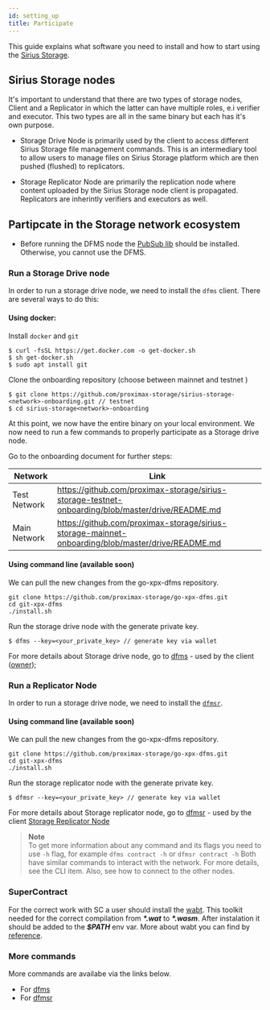 ```yaml
---
id: setting_up
title: Participate
---
```

This guide explains what software you need to install and how to start using the [Sirius Storage](what_is.md).

## Sirius Storage nodes

It's important to understand that there are two types of storage nodes, Client and a Replicator in which the latter can have multiple roles, e.i verifier and executor. This two types are all in the same binary but each has it's own purpose.

- Storage Drive Node is primarily used by the client to access different Sirius Storage file management commands. This is an intermediary tool to allow users to manage files on Sirius Storage platform which are then pushed (flushed) to replicators.

- Storage Replicator Node are primarily the replication node where content uploaded by the Sirius Storage node client is propagated. Replicators are inherintly verifiers and executors as well.

## Partipcate in the Storage network ecosystem

- Before running the DFMS node the [PubSub lib](https://crypto.stanford.edu/pbc/howto.html) should be installed. Otherwise, you cannot use the DFMS.

### Run a Storage Drive node
In order to run a storage drive node, we need to install the `dfms` client. There are several ways to do this:

#### Using docker:

Install `docker` and `git`
```
$ curl -fsSL https://get.docker.com -o get-docker.sh
$ sh get-docker.sh
$ sudo apt install git
```

Clone the onboarding repository (choose between mainnet and testnet <network> )
```
$ git clone https://github.com/proximax-storage/sirius-storage-<network>-onboarding.git // testnet
$ cd sirius-storage<network>-onboarding
```

At this point, we now have the entire binary on your local environment. We now need to run a few commands to properly participate as a Storage drive node.

Go to the onboarding document for further steps:

|Network|Link|
|---|---
|Test Network|https://github.com/proximax-storage/sirius-storage-testnet-onboarding/blob/master/drive/README.md
|Main Network|https://github.com/proximax-storage/sirius-storage-mainnet-onboarding/blob/master/drive/README.md

#### Using command line (available soon)
We can pull the new changes from the go-xpx-dfms repository. 
```
git clone https://github.com/proximax-storage/go-xpx-dfms.git
cd git-xpx-dfms
./install.sh
```

Run the storage drive node with the generate private key.

```
$ dfms --key=<your_private_key> // generate key via wallet
```
For more details about Storage drive node, go to [dfms](../cli/dfms/dfms.md) - used by the client ([owner](../roles/owner.md));

### Run a Replicator Node
In order to run a storage drive node, we need to install the [`dfmsr`](../cli/dfmsr/dfmsr.md). 

#### Using command line (available soon)
We can pull the new changes from the go-xpx-dfms repository. 
```
git clone https://github.com/proximax-storage/go-xpx-dfms.git
cd git-xpx-dfms
./install.sh
```
Run the storage replicator node with the generate private key.
```
$ dfmsr --key=<your_private_key> // generate key via wallet
```

For more details about Storage replicator node, go to [dfmsr](../cli/dfmsr/dfmsr.md) - used by the client [Storage Replicator Node](../roles/replicator.md)

>**Note** \
To get more information about any command and its flags you need to use `-h` flag, for example `dfms contract -h` or `dfmsr contract -h`
Both have similar commands to interact with the network. For more details, see the CLI item. Also, see how to connect to the other nodes.

### SuperContract
For the correct work with SC a user should install the [wabt](https://github.com/WebAssembly/wabt/tree/1.0.13). This toolkit needed for the correct compilation from **_\*.wat_** to **_\*.wasm_**. After instalation it should be added to the **_$PATH_** env var. More about wabt you can find by [reference](https://github.com/WebAssembly/wabt/tree/1.0.13).

### More commands

More commands are availabe via the links below.

- For [dfms](../cli/dfms/dfms.md)
- For [dfmsr](../cli/dfmsr/dfmsr.md)


